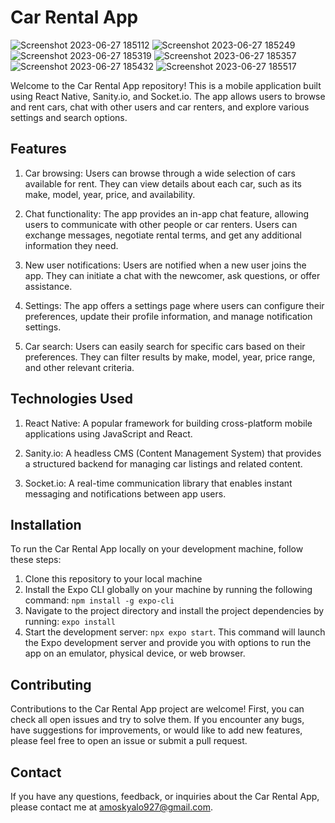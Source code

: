 # Car Rental App

![Screenshot 2023-06-27 185112](https://github.com/amoskyalo/Car-Rent/assets/91586973/f65c49ff-7157-4648-9643-e8473733e10c)
![Screenshot 2023-06-27 185249](https://github.com/amoskyalo/Car-Rent/assets/91586973/80b4baf6-50c2-4916-92b3-c397068b9657)
![Screenshot 2023-06-27 185319](https://github.com/amoskyalo/Car-Rent/assets/91586973/873f4681-afff-4536-b287-68ad2f5205dd)
![Screenshot 2023-06-27 185357](https://github.com/amoskyalo/Car-Rent/assets/91586973/4bb71b62-1a1c-442b-9c3e-9a05dce2627c)
![Screenshot 2023-06-27 185432](https://github.com/amoskyalo/Car-Rent/assets/91586973/0b44c35f-7b96-4903-9ad1-9a444ddef50e)
![Screenshot 2023-06-27 185517](https://github.com/amoskyalo/Car-Rent/assets/91586973/06043ae1-bd0e-47ba-9ea6-6e05ea369d97)


Welcome to the Car Rental App repository! This is a mobile application built using React Native, Sanity.io, and Socket.io. The app allows users to browse and rent cars, chat with other users and car renters, and explore various settings and search options.

## Features

  1. Car browsing: Users can browse through a wide selection of cars available for rent. They can view details about each car, such as its make, model, year, price, and availability.

  2. Chat functionality: The app provides an in-app chat feature, allowing users to communicate with other people or car renters. Users can exchange messages, negotiate rental terms, and get any additional information they need.

  3. New user notifications: Users are notified when a new user joins the app. They can initiate a chat with the newcomer, ask questions, or offer assistance.

  4. Settings: The app offers a settings page where users can configure their preferences, update their profile information, and manage notification settings.

  5. Car search: Users can easily search for specific cars based on their preferences. They can filter results by make, model, year, price range, and other relevant criteria.

## Technologies Used

  1. React Native: A popular framework for building cross-platform mobile applications using JavaScript and React.

  2. Sanity.io: A headless CMS (Content Management System) that provides a structured backend for managing car listings and related content.

  3. Socket.io: A real-time communication library that enables instant messaging and notifications between app users.

## Installation

To run the Car Rental App locally on your development machine, follow these steps:

  1. Clone this repository to your local machine
  2. Install the Expo CLI globally on your machine by running the following command: `npm install -g expo-cli`
  3. Navigate to the project directory and install the project dependencies by running: `expo install`
  4. Start the development server: `npx expo start`. This command will launch the Expo development server and provide you with options to run the app on an emulator, physical device, or web browser.

## Contributing

Contributions to the Car Rental App project are welcome! 
First, you can check all open issues and try to solve them. If you encounter any bugs, have suggestions for improvements, or would like to add new features, please feel free to open an issue or submit a pull request.

## Contact
If you have any questions, feedback, or inquiries about the Car Rental App, please contact me at amoskyalo927@gmail.com.

